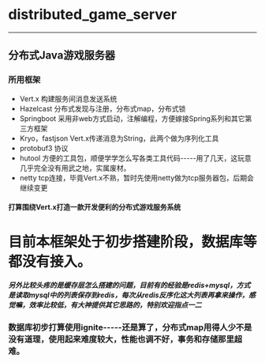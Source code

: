 # distributed_game_server

-----

## 分布式Java游戏服务器

### 所用框架
- Vert.x       构建服务间消息发送系统
- Hazelcast       分布式发现与注册，分布式map，分布式锁
- Springboot       采用非web方式启动，注解编程，方便嫁接Spring系列和其它第三方框架
- Kryo，fastjson       Vert.x传递消息为String，此两个做为序列化工具
- protobuf3       协议
- hutool       方便的工具包，顺便学学怎么写各类工具代码-----用了几天，这玩意几乎完全没有用武之地，实属废材。
- netty       tcp连接，毕竟Vert.x不熟，暂时先使用netty做为tcp服务器包，后期会继续变更

#### 打算围绕Vert.x打造一款开发便利的分布式游戏服务系统

# 目前本框架处于初步搭建阶段，数据库等都没有接入。


***另外比较头疼的是缓存层怎么搭建的问题，目前有的经验是redis+mysql，方式是读取mysql中的列表保存到redis，每次从redis反序化这大列表再拿来操作，感觉嘛，效率比较低，有大神提供其它思路的，特别欢迎指点一二***

### 数据库初步打算使用ignite-----还是算了，分布式map用得人少不是没有道理，使用起来难度较大，性能也调不好，事务和存储那里超难。
